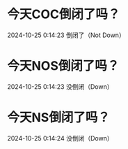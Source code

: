 # 今天COC倒闭了吗？

2024-10-25 0:14:23 倒闭了（Not Down）

# 今天NOS倒闭了吗？

2024-10-25 0:14:23 没倒闭（Down）

# 今天NS倒闭了吗？

2024-10-25 0:14:24 没倒闭（Down）

